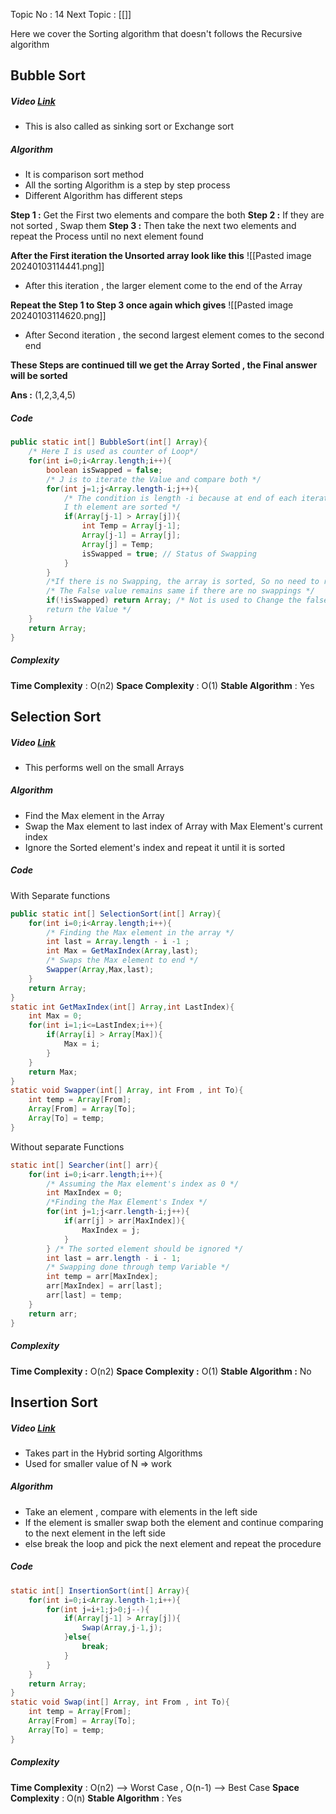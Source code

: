 Topic No : 14
Next Topic : [[]]

Here we cover the Sorting algorithm that doesn't follows the Recursive algorithm 
## Bubble Sort 
##### Video [Link](https://youtu.be/F5MZyqRp_IM?si=ZsjYDrYvZIDq11gz)

- This is also called as sinking sort or Exchange sort
##### Algorithm 
- It is comparison sort method
- All the sorting Algorithm is a step by step process
- Different Algorithm has different steps

**Step 1 :** Get the First two elements and compare the both 
**Step 2 :** If they are not sorted , Swap them
**Step 3 :** Then take the next two elements and repeat the Process until no next element found

**After the First iteration the Unsorted array look like this** 
![[Pasted image 20240103114441.png]]
- After this iteration , the larger element come to the end of the Array

**Repeat the Step 1 to Step 3 once again which gives**
![[Pasted image 20240103114620.png]]
- After Second iteration , the second largest element comes to the second end 

**These Steps are continued till we get the Array Sorted , the Final answer will be sorted**

**Ans :** (1,2,3,4,5) 

##### Code 
```Java
public static int[] BubbleSort(int[] Array){  
    /* Here I is used as counter of Loop*/  
    for(int i=0;i<Array.length;i++){  
        boolean isSwapped = false;  
        /* J is to iterate the Value and compare both */  
        for(int j=1;j<Array.length-i;j++){  
            /* The condition is length -i because at end of each iteration of i , last 
            I th element are sorted */  
            if(Array[j-1] > Array[j]){  
                int Temp = Array[j-1];  
                Array[j-1] = Array[j];  
                Array[j] = Temp;  
                isSwapped = true; // Status of Swapping  
            }  
        }  
        /*If there is no Swapping, the array is sorted, So no need to run the Loop */  
        /* The False value remains same if there are no swappings */        
        if(!isSwapped) return Array; /* Not is used to Change the false to true to 
        return the Value */  
    }
    return Array;  
}
```

##### Complexity

**Time Complexity**  : O(n2)
**Space Complexity** : O(1)
**Stable Algorithm**  : Yes

## Selection Sort 
##### Video [Link](https://youtu.be/Nd4SCCIHFWk?si=3fZUt8cl78W3iie6)
- This performs well on the small Arrays 
##### Algorithm 
- Find the Max element in the Array
- Swap the Max element to last index of Array with Max Element's current index
- Ignore the Sorted element's index and repeat it until it is sorted
##### Code 
With Separate functions
```Java
public static int[] SelectionSort(int[] Array){  
    for(int i=0;i<Array.length;i++){  
        /* Finding the Max element in the array */  
        int last = Array.length - i -1 ;  
        int Max = GetMaxIndex(Array,last);  
        /* Swaps the Max element to end */  
        Swapper(Array,Max,last);  
    }  
    return Array;  
}  
static int GetMaxIndex(int[] Array,int LastIndex){  
    int Max = 0;  
    for(int i=1;i<=LastIndex;i++){  
        if(Array[i] > Array[Max]){  
            Max = i;  
        }  
    }  
    return Max;  
}  
static void Swapper(int[] Array, int From , int To){  
    int temp = Array[From];  
    Array[From] = Array[To];  
    Array[To] = temp;  
}
```
Without separate Functions
```Java
static int[] Searcher(int[] arr){  
    for(int i=0;i<arr.length;i++){  
        /* Assuming the Max element's index as 0 */  
        int MaxIndex = 0;  
        /*Finding the Max Element's Index */  
        for(int j=1;j<arr.length-i;j++){  
            if(arr[j] > arr[MaxIndex]){  
                MaxIndex = j;  
            }  
        } /* The sorted element should be ignored */  
        int last = arr.length - i - 1;  
        /* Swapping done through temp Variable */  
        int temp = arr[MaxIndex];  
        arr[MaxIndex] = arr[last];  
        arr[last] = temp;  
    }  
    return arr;  
}
```

##### Complexity

**Time Complexity  :** O(n2)
**Space Complexity :** O(1)
**Stable Algorithm  :** No

## Insertion Sort
##### Video [Link](https://youtu.be/By_5-RRqVeE?si=PTWgbwANfsAp6PAq)
- Takes part in the Hybrid sorting Algorithms
- Used for smaller value of N => work
##### Algorithm
- Take an element , compare with elements in the left side 
- If the element is smaller swap both the element and continue comparing to the next element in the left side 
- else break the loop and pick the next element and repeat the procedure
##### Code 
```Java
static int[] InsertionSort(int[] Array){  
    for(int i=0;i<Array.length-1;i++){  
        for(int j=i+1;j>0;j--){  
            if(Array[j-1] > Array[j]){  
                Swap(Array,j-1,j);  
            }else{  
                break;  
            }  
        }  
    }  
    return Array;  
}
static void Swap(int[] Array, int From , int To){  
    int temp = Array[From];  
    Array[From] = Array[To];  
    Array[To] = temp;  
}
```
##### Complexity 

**Time Complexity**  : O(n2) --> Worst Case , O(n-1) --> Best Case
**Space Complexity** : O(n)
**Stable Algorithm**  : Yes

